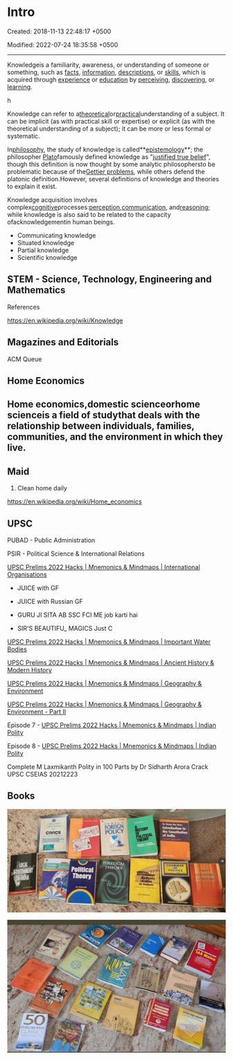 # Intro

Created: 2018-11-13 22:48:17 +0500

Modified: 2022-07-24 18:35:58 +0500

---

Knowledgeis a familiarity, awareness, or understanding of someone or something, such as [facts](https://en.wikipedia.org/wiki/Fact), [information](https://en.wikipedia.org/wiki/Information), [descriptions](https://en.wikipedia.org/wiki/Description), or [skills](https://en.wikipedia.org/wiki/Skills), which is acquired through [experience](https://en.wikipedia.org/wiki/Experience) or [education](https://en.wikipedia.org/wiki/Education) by [perceiving](https://en.wikipedia.org/wiki/Perception), [discovering](https://en.wikipedia.org/wiki/Discovery_(observation)), or [learning](https://en.wikipedia.org/wiki/Learning).

h

Knowledge can refer to a[theoretical](https://en.wikipedia.org/wiki/Theoretical)or[practical](https://en.wikipedia.org/wiki/Practical)understanding of a subject. It can be implicit (as with practical skill or expertise) or explicit (as with the theoretical understanding of a subject); it can be more or less formal or systematic.

In[philosophy](https://en.wikipedia.org/wiki/Philosophy), the study of knowledge is called**[epistemology](https://en.wikipedia.org/wiki/Epistemology)**; the philosopher [Plato](https://en.wikipedia.org/wiki/Plato)famously defined knowledge as "[justified true belief](https://en.wikipedia.org/wiki/Justified_true_belief)", though this definition is now thought by some analytic philosophersto be problematic because of the[Gettier problems](https://en.wikipedia.org/wiki/Gettier_problem), while others defend the platonic definition.However, several definitions of knowledge and theories to explain it exist.

Knowledge acquisition involves complex[cognitive](https://en.wikipedia.org/wiki/Cognition)processes:[perception](https://en.wikipedia.org/wiki/Perception),[communication](https://en.wikipedia.org/wiki/Communication), and[reasoning](https://en.wikipedia.org/wiki/Reasoning); while knowledge is also said to be related to the capacity ofacknowledgementin human beings.


-   Communicating knowledge
-   Situated knowledge
-   Partial knowledge
-   Scientific knowledge

## STEM - Science, Technology, Engineering and Mathematics

References

<https://en.wikipedia.org/wiki/Knowledge>

## Magazines and Editorials

ACM Queue

## Home Economics

## Home economics,domestic scienceorhome scienceis a field of studythat deals with the relationship between individuals, families, communities, and the environment in which they live.

## Maid

1.  Clean home daily

<https://en.wikipedia.org/wiki/Home_economics>

## UPSC

PUBAD - Public Administration

PSIR - Political Science & International Relations

[UPSC Prelims 2022 Hacks | Mnemonics & Mindmaps | International Organisations](https://youtu.be/t08_LW_Du_U)
-   JUICE with GF
-   JUICE with Russian GF


-   GURU JI SITA AB SSC FCI ME job karti hai
-   SIR'S BEAUTIFU_ MAGICS Just C

[UPSC Prelims 2022 Hacks | Mnemonics & Mindmaps | Important Water Bodies](https://youtu.be/xZAmmOQwSRc)

[UPSC Prelims 2022 Hacks | Mnemonics & Mindmaps | Ancient History & Modern History](https://youtu.be/REZoXo5TqP4)

[UPSC Prelims 2022 Hacks | Mnemonics & Mindmaps | Geography & Environment](https://youtu.be/PoOfyRtWMJM)

[UPSC Prelims 2022 Hacks | Mnemonics & Mindmaps | Geography & Environment - Part II](https://youtu.be/wysaceX6BkU)

Episode 7 - [UPSC Prelims 2022 Hacks | Mnemonics & Mindmaps | Indian Polity](https://youtu.be/eZbu_MSh-p8)

Episode 8 - [UPSC Prelims 2022 Hacks | Mnemonics & Mindmaps | Indian Polity](https://youtu.be/b7VkE1CeDr8)

Complete M Laxmikanth Polity in 100 Parts by Dr Sidharth Arora Crack UPSC CSEIAS 20212223

## Books

![image](media/Intro-image1.jpeg)

![image](media/Intro-image2.jpeg)



